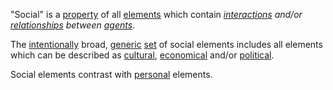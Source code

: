 "Social" is a [property](https://github.com/gcassel/Modular-Organization-Terminology/blob/master/terms/property.md) of all [elements](https://github.com/gcassel/Modular-Organization-Terminology/blob/master/terms/element.md) which contain *[interactions](https://github.com/gcassel/Modular-Organization-Terminology/blob/master/terms/interaction.md) and/or [relationships](https://github.com/gcassel/Modular-Organization-Terminology/blob/master/terms/relationship.md) between [agents](https://github.com/gcassel/Modular-Organization-Terminology/blob/master/terms/agent.md)*.  

The [intentionally](https://github.com/gcassel/Modular-Organization-Terminology/blob/master/terms/intention.md) broad, [generic](https://github.com/gcassel/Modular-Organization-Terminology/blob/master/terms/generic.md) [set](https://github.com/gcassel/Modular-Organization-Terminology/blob/master/terms/set.md) of social elements includes all elements which can be described as [cultural](https://github.com/gcassel/Modular-Organization-Terminology/blob/master/terms/culture.md), [economical](https://github.com/gcassel/Modular-Organization-Terminology/blob/master/terms/economic.md) and/or [political](https://github.com/gcassel/Modular-Organization-Terminology/blob/master/terms/politics.md).
 
Social elements contrast with [personal](https://github.com/gcassel/Modular-Organization-Terminology/blob/master/terms/personal.md) elements. 
